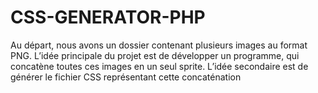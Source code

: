 # CSS-GENERATOR-PHP

Au départ, nous avons un dossier contenant plusieurs images au format PNG.
L’idée principale du projet est de développer un programme, qui concatène toutes ces images en un seul
sprite.
L’idée secondaire est de générer le fichier CSS représentant cette concaténation
